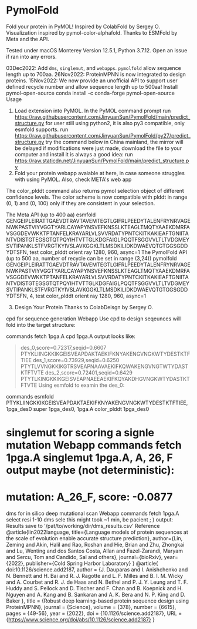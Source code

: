 # PymolFold
Fold your protein in PyMOL!
Inspired by ColabFold by Sergey O.
Visualization inspired by pymol-color-alphafold.
Thanks to ESMFold by Meta and the API.

Tested under macOS Monterey Version 12.5.1, Python 3.7.12.
Open an issue if ran into any errors.

03Dec2022: Add `dms`, `singlemut`, and `webapps`. `pymolfold` allow sequence length up to 700aa.
26Nov2022: ProteinMPNN is now integrated to design proteins.
15Nov2022: We now provide an unofficial API to support user defined recycle number and allow sequence length up to 500aa!
Install pymol-open-source
conda install -c conda-forge pymol-open-source
Usage
1. Load extension into PyMOL. In the PyMOL command prompt
run https://raw.githubusercontent.com/JinyuanSun/PymolFold/main/predict_structure.py
 for user still using python2, it is also py3 compatible, only esmfold supports.
run https://raw.githubusercontent.com/JinyuanSun/PymolFold/py27/predict_structure.py
 try the command below in China mainland, the mirror will be delayed if modifications were just made, download the file to your computer and install it is always a good idea:
run https://raw.staticdn.net/JinyuanSun/PymolFold/main/predict_structure.py
2. Fold your protein
webapp avaiable at here, in case someone struggles with using PyMOL.
Also, check META's web app

The color_plddt command also returns pymol selection object of different confidence levels. The color scheme is now compatible with plddt in range (0, 1) and (0, 100) only if they are consistent in your selection.

The Meta API (up to 400 aa)
esmfold GENGEIPLEIRATTGAEVDTRAVTAVEMTEGTLGIFRLPEEDYTALENFRYNRVAGENWKPASTVIYVGGTYARLCAYAPYNSVEFKNSSLKTEAGLTMQTYAAEKDMRFAVSGGDEVWKKTPTANFELKRAYARLVLSVVRDATYPNTCKITKAKIEAFTGNIITANTVDISTGTEGSGTQTPQYIHTVTTGLKDGFAIGLPQQTFSGGVVLTLTVDGMEYSVTIPANKLSTFVRGTKYIVSLAVKGGKLTLMSDKILIDKDWAEVQTGTGGSGDDYDTSFN, test
color_plddt
orient 
ray 1280, 960, async=1
The PymolFold API (up to 500 aa, number of recycle can be set in range (3,24))
pymolfold GENGEIPLEIRATTGAEVDTRAVTAVEMTEGTLGIFRLPEEDYTALENFRYNRVAGENWKPASTVIYVGGTYARLCAYAPYNSVEFKNSSLKTEAGLTMQTYAAEKDMRFAVSGGDEVWKKTPTANFELKRAYARLVLSVVRDATYPNTCKITKAKIEAFTGNIITANTVDISTGTEGSGTQTPQYIHTVTTGLKDGFAIGLPQQTFSGGVVLTLTVDGMEYSVTIPANKLSTFVRGTKYIVSLAVKGGKLTLMSDKILIDKDWAEVQTGTGGSGDDYDTSFN, 4, test
color_plddt
orient 
ray 1280, 960, async=1


3. Design Your Protein
Thanks to ColabDeisgn by Sergey O.

cpd for sequence generation Webapp
Use cpd to design seqeunces will fold into the target structure:

 commands
fetch 1pga.A
cpd 1pga.A
 output looks like:
 >des_0,score=0.72317,seqid=0.6607
 PTYKLIINGKKIKGEISVEAPDAKTAEKIFKNYAKENGVNGKWTYDESTKTFTIEE
 >des_1,score=0.73929,seqid=0.6250
 PTYTLVVNGKKIKGTRSVEAPNAAVAEKIFKQWAKENGVNGTWTYDASTKTFTVTE
 >des_2,score=0.72401,seqid=0.6429
 PTYTLKINGKKIKGEISVEAPNAEEAEKIFKQYAKDHGVNGKWTYDASTKTFTVTE
Using esmfold to examin the des_0:

 commands
esmfold PTYKLIINGKKIKGEISVEAPDAKTAEKIFKNYAKENGVNGKWTYDESTKTFTIEE, 1pga_des0
super 1pga_des0, 1pga.A
color_plddt 1pga_des0


singlemut for scoring a signle mutation Webapp
 commands
fetch 1pga.A
singlemut 1pga.A, A, 26, F
 output maybe (not deterministic):
 ================================
 mutation: A_26_F, score: -0.0877
 ================================
dms for in silico deep mutational scan Webapp
 commands
fetch 1pga.A
select resi 1-10
dms sele
 this might took ~1 min, be pacient ; )
 output:
 Results save to '/pat/to/working/dir/dms_results.csv'
Reference
@article{lin2022language,
  title={Language models of protein sequences at the scale of evolution enable accurate structure prediction},
  author={Lin, Zeming and Akin, Halil and Rao, Roshan and Hie, Brian and Zhu, Zhongkai and Lu, Wenting and dos Santos Costa, Allan and Fazel-Zarandi, Maryam and Sercu, Tom and Candido, Sal and others},
  journal={bioRxiv},
  year={2022},
  publisher={Cold Spring Harbor Laboratory}
}
@article{
doi:10.1126/science.add2187,
author = {J. Dauparas  and I. Anishchenko  and N. Bennett  and H. Bai  and R. J. Ragotte  and L. F. Milles  and B. I. M. Wicky  and A. Courbet  and R. J. de Haas  and N. Bethel  and P. J. Y. Leung  and T. F. Huddy  and S. Pellock  and D. Tischer  and F. Chan  and B. Koepnick  and H. Nguyen  and A. Kang  and B. Sankaran  and A. K. Bera  and N. P. King  and D. Baker },
title = {Robust deep learning-based protein sequence design using ProteinMPNN},
journal = {Science},
volume = {378},
number = {6615},
pages = {49-56},
year = {2022},
doi = {10.1126/science.add2187},
URL = {https://www.science.org/doi/abs/10.1126/science.add2187}
}
